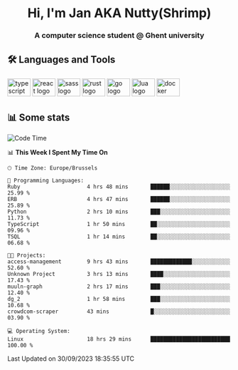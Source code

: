 <h1 align="center">Hi, I'm Jan AKA Nutty(Shrimp)</h1>
<h3 align="center">A computer science student @ Ghent university</h3>

<h2 align="left">🛠️ Languages and Tools</h2>

###

<div align="left">
  <img src="https://cdn.jsdelivr.net/gh/devicons/devicon/icons/typescript/typescript-original.svg" height="40" width="52" alt="typescript logo"  />
  <img src="https://cdn.jsdelivr.net/gh/devicons/devicon/icons/react/react-original.svg" height="40" width="52" alt="react logo"  />
  <img src="https://cdn.jsdelivr.net/gh/devicons/devicon/icons/sass/sass-original.svg" height="40" width="52" alt="sass logo"  />
  <img src="https://cdn.jsdelivr.net/gh/devicons/devicon/icons/rust/rust-plain.svg" height="40" width="52" alt="rust logo"  />
  <img src="https://cdn.jsdelivr.net/gh/devicons/devicon/icons/go/go-original.svg" height="40" width="52" alt="go logo"  />
  <img src="https://cdn.jsdelivr.net/gh/devicons/devicon/icons/lua/lua-original.svg" height="40" width="52" alt="lua logo"  />
  <img src="https://cdn.jsdelivr.net/gh/devicons/devicon/icons/docker/docker-original.svg" height="40" width="52" alt="docker logo"  />
</div>

<h2>📊 Some stats</h2>

<!--START_SECTION:waka-->
![Code Time](http://img.shields.io/badge/Code%20Time-3%2C707%20hrs%2058%20mins-blue)

📊 **This Week I Spent My Time On** 

```text
🕑︎ Time Zone: Europe/Brussels

💬 Programming Languages: 
Ruby                     4 hrs 48 mins       ██████░░░░░░░░░░░░░░░░░░░   25.99 % 
ERB                      4 hrs 47 mins       ██████░░░░░░░░░░░░░░░░░░░   25.89 % 
Python                   2 hrs 10 mins       ███░░░░░░░░░░░░░░░░░░░░░░   11.73 % 
TypeScript               1 hr 50 mins        ██░░░░░░░░░░░░░░░░░░░░░░░   09.96 % 
TSQL                     1 hr 14 mins        ██░░░░░░░░░░░░░░░░░░░░░░░   06.68 % 

🐱‍💻 Projects: 
access-management        9 hrs 43 mins       █████████████░░░░░░░░░░░░   52.60 % 
Unknown Project          3 hrs 13 mins       ████░░░░░░░░░░░░░░░░░░░░░   17.43 % 
muuln-graph              2 hrs 17 mins       ███░░░░░░░░░░░░░░░░░░░░░░   12.40 % 
dg_2                     1 hr 58 mins        ███░░░░░░░░░░░░░░░░░░░░░░   10.68 % 
crowdcom-scraper         43 mins             █░░░░░░░░░░░░░░░░░░░░░░░░   03.90 % 

💻 Operating System: 
Linux                    18 hrs 29 mins      █████████████████████████   100.00 % 
```


 Last Updated on 30/09/2023 18:35:55 UTC
<!--END_SECTION:waka-->

